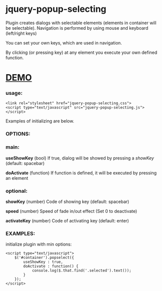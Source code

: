 # jquery-popup-selecting

Plugin creates dialogs with selectable elements
(elements in container will be selectable).
Navigation is performed by using mouse and keyboard (left/right keys)

You can set your own keys, which are used in navigation.

By clicking (or pressing key) at any element you execute your own defined function.

# [DEMO](http://coldmind.github.com/jquery-popup-selecting/)

### usage:

    <link rel="stylesheet" href="jquery-popup-selecting.css">
    <script type="text/javascript" src="jquery-popup-selecting.js"></script>

Examples of initializing are below.

### OPTIONS:

### main:

**useShowKey** (bool)
If true, dialog will be showed by pressing a *showKey* (default: spacebar)

**doActivate** (function)
If function is defined, it will be executed by pressing an element

### optional:

**showKey** (number)
Code of showing key (default: spacebar)

**speed** (number)
Speed of fade in/out effect
(Set 0 to deactivate)

**activateKey** (number)
Code of activating key (default: enter)

### EXAMPLES:

initialize plugin with min options:

	<script type="text/javascript">
        $('#container').popselect({
            useShowKey : true,
            doActivate : function() {
                console.log($.that.find('.selected').text());
            }
        });
	</script>
